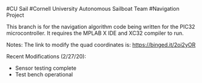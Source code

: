 #CU Sail
#Cornell University Autonomous Sailboat Team
#Navigation Project

This branch is for the navigation algorithm code being written for the PIC32 microcontroller.
It requires the MPLAB X IDE and XC32 compiler to run.

Notes:
The link to modify the quad coordinates is: https://binged.it/2oi2yOR

Recent Modifications (2/27/20):
- Sensor testing complete
- Test bench operational
